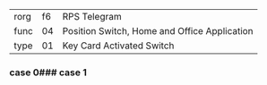 
|    |   |   |
| -- | - | - |
| rorg | f6 | RPS Telegram |
| func | 04 | Position Switch, Home and Office Application |
| type | 01 | Key Card Activated Switch |

### case 0### case 1
  